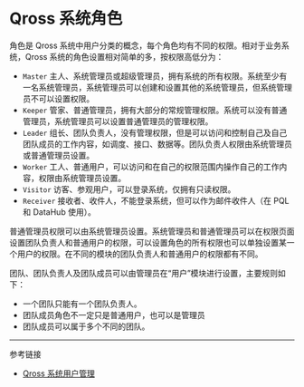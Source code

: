 # Qross 系统角色

角色是 Qross 系统中用户分类的概念，每个角色均有不同的权限。相对于业务系统，Qross 系统的角色设置相对简单的多，按权限高低分为：

* `Master` 主人、系统管理员或超级管理员，拥有系统的所有权限。系统至少有一名系统管理员，系统管理员可以创建和设置其他的系统管理员，但系统管理员不可以设置权限。
* `Keeper` 管家、普通管理员，拥有大部分的常规管理权限。系统可以没有普通管理员，系统管理员可以设置普通管理员的管理权限。
* `Leader` 组长、团队负责人，没有管理权限，但是可以访问和控制自己及自己团队成员的工作内容，如调度、接口、数据等。团队负责人权限由系统管理员或普通管理员设置。
* `Worker` 工人、普通用户，可以访问和在自己的权限范围内操作自己的工作内容，权限由系统管理员设置。
* `Visitor` 访客、参观用户，可以登录系统，仅拥有只读权限。
* `Receiver` 接收者、收件人，不能登录系统，但可以作为邮件收件人（在 PQL 和 DataHub 使用）。

普通管理员权限可以由系统管理员设置。系统管理员和普通管理员可以在权限页面设置团队负责人和普通用户的权限，可以设置角色的所有权限也可以单独设置某一个用户的权限。在不同的模块的团队负责人和普通用户的权限都有不同。

团队、团队负责人及团队成员可以由管理员在“用户”模块进行设置，主要规则如下：

* 一个团队只能有一个团队负责人。
* 团队成员角色不一定只是普通用户，也可以是管理员
* 团队成员可以属于多个不同的团队。

---
参考链接

* [Qross 系统用户管理](/master/users.md)